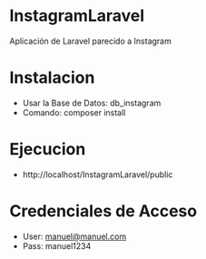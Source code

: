 # InstagramLaravel
Aplicación de Laravel parecido a Instagram

# Instalacion
- Usar la Base de Datos: db_instagram
- Comando: composer install

# Ejecucion
- http://localhost/InstagramLaravel/public

# Credenciales de Acceso
- User: manuel@manuel.com
- Pass: manuel1234
